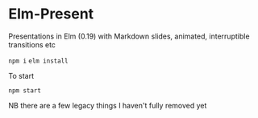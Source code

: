 # Elm-Present

Presentations in Elm (0.19) with Markdown slides, animated, interruptible transitions etc

`npm i`
`elm install`

To start

`npm start` 

NB there are a few legacy things I haven't fully removed yet
